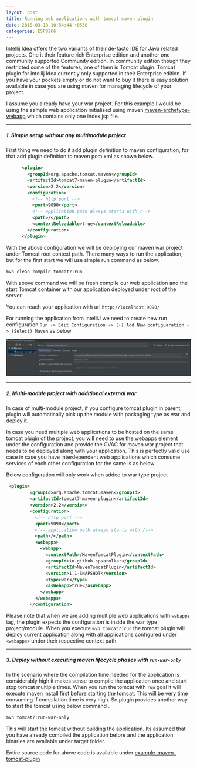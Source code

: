 ```yaml
---
layout: post
title: Running web applications with tomcat maven plugin
date: 2018-03-18 10:54:44 +0530
categories: ESP8266
---
```


Intellij Idea offers the two variants of their de-facto IDE for Java related projects. One it their feature rich Enterprise edition and another one community supported Community edition. In community edition though they restricted some of the features, one of them is Tomcat plugin. Tomcat plugin for intellij Idea currently only supported in their Enterprise edition. If you have your pockets empty or do not want to buy it there is easy solution available in case you are using maven for managing lifecycle of your project.

I assume you already have your war project. For this example I would be using the sample web application initialised using maven [maven-archetype-webapp](https://maven.apache.org/archetypes/maven-archetype-webapp/) which contains only one index.jsp file.

---

##### 1. Simple setup without any multimodule project

First thing we need to do it add plugin definition to maven configuration, for that add plugin definition to maven pom.xml as shown below.

```xml
      <plugin>
        <groupId>org.apache.tomcat.maven</groupId>
        <artifactId>tomcat7-maven-plugin</artifactId>
        <version>2.2</version>
        <configuration>
          <!-- http port -->
          <port>9090</port>
          <!-- application path always starts with /-->
          <path>/</path>
          <contextReloadable>true</contextReloadable>
        </configuration>
      </plugin>
```

With the above configuration we will be deploying our maven war project under Tomcat root context path. There many ways to run the application, but for the first start we will use simple run command as below.

```bash
mvn clean compile tomcat7:run
```

With above command we will be fresh compile our web application and the start Tomcat container with our application deployed under root of the server.

You can reach your application with url `http://localhost:9090/`

For running the application from IntelliJ we need to create new run configuration `Run -> Edit Configuration -> (+) Add New configuaration -> (Select) Maven` as below

![intellij-tomcat-run-configuration]

---

##### 2. Multi-module project with additional external war

In case of multi-module project, if you configure tomcat plugin in parent, plugin will automatically pick up the module with packaging type as war and deploy it.

In case you need multiple web applications to be hosted on the same tomcat plugin of the project, you will need to use the webapps element under the configuration and provide the GVAC for maven war project that needs to be deployed along with your application. This is perfectly valid use case in case you have interdependent web applications which consume services of each other configuration for the same is as below

Below configuration will only work when added to war type project

```xml
 <plugin>
         <groupId>org.apache.tomcat.maven</groupId>
         <artifactId>tomcat7-maven-plugin</artifactId>
         <version>2.2</version>
         <configuration>
           <!-- http port -->
           <port>9090</port>
           <!-- application path always starts with /-->
           <path>/</path>
           <webapps>
             <webapp>
               <contextPath>/MavenTomcatPlugin</contextPath>
               <groupId>io.github.spsarolkar</groupId>
               <artifactId>MavenTomcatPlugin</artifactId>
               <version>1.1-SNAPSHOT</version>
               <type>war</type>
               <asWebapp>true</asWebapp>
             </webapp>
           </webapps>
         </configuration>
```

Please note that when we are adding multiple web applications with `webapps` tag, the plugin expects the configuration is inside the war type project/module. When you execute `mvn tomcat7:run` the tomcat plugin will deploy current application along with all applications configured under `<webapps>` under their respective context path.

---

##### 3. Deploy without executing maven lifecycle phases with `run-war-only`

In the scenario where the compilation time needed for the application is considerably high it makes sense to compile the application once and start stop tomcat multiple times. When you run the tomcat with `run` goal it will execute maven install first before starting the tomcat. This will be very time consuming if compilation time is very high. So plugin provides another way to start the tomcat using below command .

```bash
mvn tomcat7:run-war-only
```

This will start the tomcat without building the application. Its assumed that you have already compiled the application before and the application binaries are available under target folder.

Entire source code for above code is available under [example-maven-tomcat-plugin](https://github.com/spsarolkar/example-maven-tomcat-plugin)

[intellij-tomcat-run-configuration]: /assets/blog/tomcat_maven_plugin/intellij-tomcat-run-configuration.png
